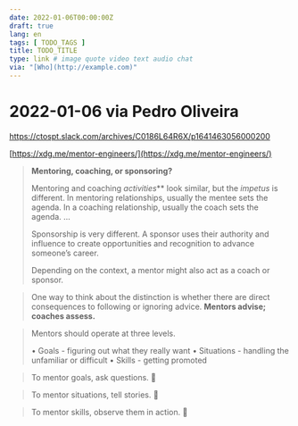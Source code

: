 ```yaml
---
date: 2022-01-06T00:00:00Z
draft: true
lang: en
tags: [ TODO_TAGS ]
title: TODO_TITLE
type: link # image quote video text audio chat
via: "[Who](http://example.com)"
---
```



# 2022-01-06 via Pedro Oliveira
https://ctospt.slack.com/archives/C0186L64R6X/p1641463056000200


[https://xdg.me/mentor-engineers/](https://xdg.me/mentor-engineers/)

> **Mentoring, coaching, or sponsoring?**
>
> Mentoring and coaching *activities*** look similar, but the *impetus* is different. In mentoring relationships, usually the mentee sets the agenda. In a coaching relationship, usually the coach sets the agenda. …
>
> Sponsorship is very different. A sponsor uses their authority and influence to create opportunities and recognition to advance someone’s career.
>
> Depending on the context, a mentor might also act as a coach or sponsor.

> One way to think about the distinction is whether there are direct consequences to following or ignoring advice. **Mentors advise; coaches assess.**

> Mentors should operate at three levels.
>
> • Goals - figuring out what they really want
> • Situations - handling the unfamiliar or difficult
> • Skills - getting promoted

> To mentor goals, ask questions. 🔗

> To mentor situations, tell stories. 🔗

> To mentor skills, observe them in action. 🔗

